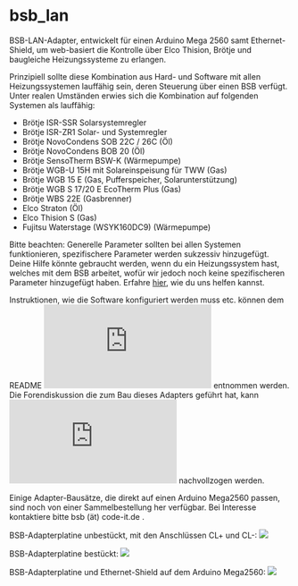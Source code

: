 # bsb_lan

BSB-LAN-Adapter, entwickelt für einen Arduino Mega 2560 samt Ethernet-Shield, um web-basiert die Kontrolle über Elco Thision, Brötje und baugleiche Heizungssysteme zu erlangen.

Prinzipiell sollte diese Kombination aus Hard- und Software mit allen Heizungssystemen lauffähig sein, deren Steuerung über einen BSB verfügt. Unter realen Umständen erwies sich die Kombination auf folgenden Systemen als lauffähig:
 - Brötje ISR-SSR Solarsystemregler
 - Brötje ISR-ZR1 Solar- und Systemregler
 - Brötje NovoCondens SOB 22C / 26C (Öl)
 - Brötje NovoCondens BOB 20 (Öl)
 - Brötje SensoTherm BSW-K (Wärmepumpe)
 - Brötje WGB-U 15H mit Solareinspeisung für TWW (Gas)
 - Brötje WGB 15 E (Gas, Pufferspeicher, Solarunterstützung)
 - Brötje WGB S 17/20 E EcoTherm Plus (Gas)
 - Brötje WBS 22E (Gasbrenner)
 - Elco Straton (Öl)
 - Elco Thision S (Gas)
 - Fujitsu Waterstage (WSYK160DC9) (Wärmepumpe)

Bitte beachten: Generelle Parameter sollten bei allen Systemen funktionieren, spezifischere Parameter werden sukzessiv hinzugefügt. Deine Hilfe könnte gebraucht werden, wenn du ein Heizungssystem hast, welches mit dem BSB arbeitet, wofür wir jedoch noch keine spezifischeren Parameter hinzugefügt haben. Erfahre <A HREF="https://github.com/fredlcore/bsb_lan/blob/master/FAQ.md#my-heating-system-has-parameters-that-are-not-supported-in-the-software-yet-can-i-help-adding-these-parameters">hier</A>, wie du uns helfen kannst.

Instruktionen, wie die Software konfiguriert werden muss etc. können dem README ![hier](https://github.com/fredlcore/bsb_lan/blob/master/BSB_lan/BSB_lan/README_DE.txt) entnommen werden.<BR>
Die Forendiskussion die zum Bau dieses Adapters geführt hat, kann ![hier](http://forum.fhem.de/index.php?topic=29762.new) nachvollzogen werden.<BR>

Einige Adapter-Bausätze, die direkt auf einen Arduino Mega2560 passen, sind noch von einer Sammelbestellung her verfügbar. Bei Interesse kontaktiere bitte bsb (ät) code-it.de .

BSB-Adapterplatine unbestückt, mit den Anschlüssen CL+ und CL-:
<img src="https://github.com/fredlcore/bsb_lan/blob/master/BSB_lan/schematics/BSB-Board%20plain.jpg" size="50%">

BSB-Adapterplatine bestückt:
<img src="https://github.com/fredlcore/bsb_lan/blob/master/BSB_lan/schematics/BSB-Board.jpg" size="50%">

BSB-Adapterplatine und Ethernet-Shield auf dem Arduino Mega2560:
<img src="https://github.com/fredlcore/bsb_lan/blob/master/BSB_lan/schematics/BSB-Board%20on%20Arduino%20Mega%202560.jpg" size="50%">
